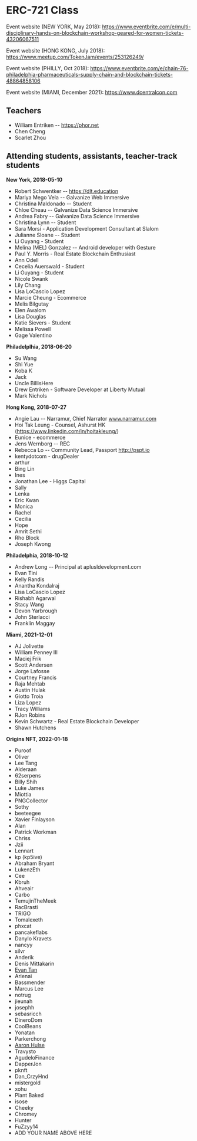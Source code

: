 # ERC-721 Class

Event website (NEW YORK, May 2018): https://www.eventbrite.com/e/multi-disciplinary-hands-on-blockchain-workshop-geared-for-women-tickets-43206067511

Event website (HONG KONG, July 2018): https://www.meetup.com/TokenJam/events/253126249/

Event website (PHILLY, Oct 2018): https://www.eventbrite.com/e/chain-76-philadelphia-pharmaceuticals-supply-chain-and-blockchain-tickets-48864858106

Event website (MIAMI, December 2021): https://www.dcentralcon.com

## Teachers

* William Entriken -- https://phor.net
* Chen Cheng
* Scarlet Zhou

## Attending students, assistants, teacher-track students

**New York, 2018-05-10**

* Robert Schwentker -- https://dlt.education
* Mariya Mego Vela -- Galvanize Web Immersive
* Christina Maldonado -- Student
* Chloe Cheau -- Galvanize Data Science Immersive
* Andrea Fabry -- Galvanize Data Science Immersive
* Christina Lynn -- Student
* Sara Morsi - Application Development Consultant at Slalom
* Julianne Sloane -- Student
* Li Ouyang - Student
* Melina (MEL) Gonzalez -- Android developer with Gesture
* Paul Y. Morris - Real Estate Blockchain Enthusiast
* Ann Odell
* Cecelia Auerswald - Student
* Li Ouyang - Student
* Nicole Swank
* Lily Chang
* Lisa LoCascio Lopez
* Marcie Cheung - Ecommerce
* Melis Bilgutay
* Elen Awalom
* Lisa Douglas
* Katie Sievers - Student
* Melissa Powell
* Gage Valentino

**Philadelplhia, 2018-06-20**

* Su Wang
* Shi Yue
* Koba K
* Jack
* Uncle BillisHere
* Drew Entriken - Software Developer at Liberty Mutual
* Mark Nichols

**Hong Kong, 2018-07-27**

* Angie Lau -- Narramur, Chief Narrator www.narramur.com
* Hoi Tak Leung - Counsel, Ashurst HK (https://www.linkedin.com/in/hoitakleung/)
* Eunice - ecommerce
* Jens Wernborg -- REC
* Rebecca Lo -- Community Lead, Passport http://pspt.io
* kentydotcom - drugDealer
* arthur
* Bing Lin
* Ines
* Jonathan Lee - Higgs Capital
* Sally
* Lenka
* Eric Kwan
* Monica
* Rachel
* Cecilia
* Hope
* Amrit Sethi
* Rho Block
* Joseph Kwong

**Philadelphia, 2018-10-12**
* Andrew Long -- Principal at aplusldevelopment.com
* Evan Tini
* Kelly Randis
* Anantha Kondalraj
* Lisa LoCascio Lopez
* Rishabh Agarwal
* Stacy Wang
* Devon Yarbrough
* John Sterlacci
* Franklin Maggay

**Miami, 2021-12-01**
* AJ Jolivette
* William Penney III
* Maciej Frik
* Scott Andersen
* Jorge Lafosse
* Courtney Francis
* Raja Mehtab
* Austin Hulak
* Giotto Troia
* Liza Lopez
* Tracy Williams
* RJon Robins
* Kevin Schwartz - Real Estate Blockchain Developer
* Shawn Hutchens 

**Origins NFT, 2022-01-18**
* Puroof
* Oliver
* Lee Tang
* Alderaan
* 62serpens
* Billy Shih
* Luke James
* Miottia
* PNGCollector
* Sothy
* beeteegee
* Xavier Finlayson
* Alan
* Patrick Workman
* Chriss
* Jzii
* Lennart
* kp (kp5ive)
* Abraham Bryant
* LukenzEth
* Cee
* Kbruh
* Ahveair
* Carbo
* TemujinTheMeek
* RacBrasti
* TRIGO
* Tomalexeth
* phxcat
* pancakeflabs
* Danylo Kravets
* nancyy
* silvr
* Anderik
* Denis Mittakarin
* [Evan Tan](https://github.com/evan-tan/evan-tan)
* Arienai
* Bassmender
* Marcus Lee
* notrug
* jieunah
* josephh
* sebasricch
* DineroDom
* CoolBeans
* Yonatan 
* Parkerchong
* [Aaron Hulse](https://github.com/theding0x)
* Travysto
* AgudeloFinance
* DapperJon
* pknft
* Dan_CrzyHnd
* mistergold
* xohu
* Plant Baked
* isose
* Cheeky
* Chromey
* Hunter
* FuZzyy14
* ADD YOUR NAME ABOVE HERE

